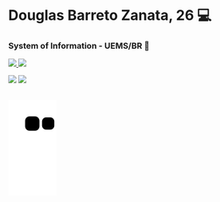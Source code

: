 # Douglas Barreto Zanata, 26 💻
<h3>System of Information - UEMS/BR 📌</h3>

 <div>
  <a href="https://github.com/ttiozinho00">
  <img height="180em" src="https://github-readme-stats.vercel.app/api?username=ttiozinho00&show_icons=true&theme=dracula&include_all_commits=true&count_private=true"/>
  <img height="180em" src="https://github-readme-stats.vercel.app/api/top-langs/?username=ttiozinho00&layout=compact&langs_count=16&theme=midnight-purple"/>
<div>

<a href="https://www.linkedin.com/in/douglas-zanata-20a355147//" target="_blank"><img src="https://img.shields.io/badge/-LinkedIn-%230077B5?style=for-the-badge&logo=linkedin&logoColor=white" target="_blank"></a> 
 <a href="https://www.instagram.com/douglasbarretozanata" target="_blank"><img src="https://img.shields.io/badge/-Instagram-%23E4405F?style=for-the-badge&logo=instagram&logoColor=white" target="_blank"></a>
 
 
 ##
   


  ![Snake animation](https://github.com/rafaballerini/rafaballerini/blob/output/github-contribution-grid-snake.svg)
